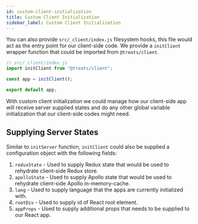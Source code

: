 ```yaml
---
id: custom-client-initialization
title: Custom Client Initialization
sidebar_label: Custom Client Initialization
---
```


You can also provide `src/_client/index.js` filesystem hooks, this file would act as the entry point for our client-side code. We provide a `initClient` wrapper function that could be imported from `@treats/client`.

```js
// src/_client/index.js
import initClient from "@treats/client";

const app = initClient();

export default app;
```

With custom client initialization we could manage how our client-side app will receive server supplied states and do any other global variable initialization that our client-side codes might need.

## Supplying Server States
Similar to `initServer` function, `initClient` could also be supplied a configuration object with the following fields:
1. `reduxState` - Used to supply Redux state that would be used to rehydrate client-side Redux store.
2. `apolloState` - Used to supply Apollo state that would be used to rehydrate client-side Apollo in-memory-cache.
3. `lang` - Used to supply language that the apps are currently initialized with.
4. `rootDiv` - Used to supply id of React root element.
5. `appProps` - Used to supply additional props that needs to be supplied to our React app.
